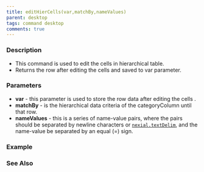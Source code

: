 ```yaml
---
title: editHierCells(var,matchBy,nameValues)
parent: desktop
tags: command desktop
comments: true
---
```


### Description

- This command is used to edit the cells in hierarchical table.
- Returns the row after editing the cells and saved to var parameter.

### Parameters

- **var** - this parameter is used to store the row data after editing the cells .
- **matchBy** -  is the hierarchical data criteria of the categoryColumn until that row.
- **nameValues** -  this is a series of name-value pairs, where the pairs should be separated by newline characters or [`nexial.textDelim`](../../systemvars/index.html#nexial.textDelim), and the name-value be separated by an equal (=) sign.

### Example


### See Also